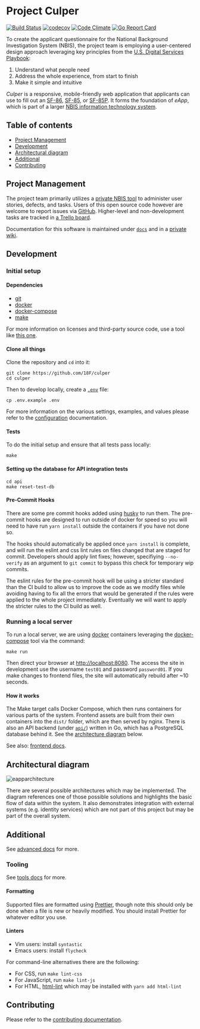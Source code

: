 # Project Culper

[![Build Status][badge_ci_18f]][2] [![codecov][badge_cov_18f]][24] [![Code Climate][badge_cc_18f]][3] [![Go Report Card][badge_goreportcard_18f]][22]

To create the applicant questionnaire for the National Background Investigation System (NBIS), the project team is employing a user-centered design approach leveraging key principles from the [U.S. Digital Services Playbook][8]:

1. Understand what people need
1. Address the whole experience, from start to finish
1. Make it simple and intuitive

_Culper_ is a responsive, mobile-friendly web application that applicants can use to fill out an [SF-86][26], [SF-85][27], or [SF-85P][28]. It forms the foundation of _eApp_, which is part of a larger [NBIS information technology system][25].


## Table of contents

- [Project Management](#project-management)
- [Development](#development)
- [Architectural diagram](#architectural-diagram)
- [Additional](#additional)
- [Contributing](#contributing)

## Project Management

The project team primarily utilizes a [private NBIS tool](https://docs.google.com/document/d/1X-4M4-hLOziK6CyXoe8GhdfSjzzY5EYQLXcLmXpNqds) to administer user stories, defects, and tasks. Users of this open source code however are welcome to report issues via [GitHub](https://github.com/18F/culper/issues). Higher-level and non-development tasks are tracked in [a Trello board](https://trello.com/b/xexcFZ81/eapp-internal).

Documentation for this software is maintained under [`docs`](./docs) and in a [private wiki](https://docs.google.com/document/d/1pgFmYxVQIbfOi68CUypXWdrPAU7kPivKeLCSW0qgHso).

## Development

### Initial setup

#### Dependencies

- [git](https://git-scm.com)
- [docker][21]
- [docker-compose][20]
- [make](https://www.gnu.org/software/make/)

For more information on licenses and third-party source code, use a tool like [this one](https://github.com/bmallred/licenses).

#### Clone all things

Clone the repository and `cd` into it:

```shell
git clone https://github.com/18F/culper
cd culper
```

Then to develop locally, create a [`.env`](.env.example) file:

```shell
cp .env.example .env
```

For more information on the various settings, examples, and values please refer to the [configuration](docs/CONFIGURATION.md) documentation.

#### Tests

To do the initial setup and ensure that all tests pass locally:

```shell
make
```

#### Setting up the database for API integration tests

```shell
cd api
make reset-test-db
```

#### Pre-Commit Hooks

There are some pre commit hooks added using [husky](https://github.com/typicode/husky) to run them. The pre-commit hooks are designed to run outside of docker for speed so you will need to have run `yarn install` outside the containers if you have not done so.

The hooks should automatically be applied once `yarn install` is complete, and will run the eslint and css lint rules on files changed that are staged for commit. Developers should apply lint fixes; however, specifiying `--no-verify` as an argument to `git commit` to bypass this check for temporary wip commits.

The eslint rules for the pre-commit hook will be using a stricter standard than the CI build to allow us to improve the code as we modify files while avoiding having to fix all the errors that would be generated if the rules were applied to the whole project immediately. Eventually we will want to apply the stricter rules to the CI build as well.

### Running a local server

To run a local server, we are using [docker][21] containers leveraging the [docker-compose][20] tool via the command:

```shell
make run
```

Then direct your browser at [http://localhost:8080](http://localhost:8080). The access the site in development use the username `test01` and password `password01`. If you make changes to frontend files, the site will automatically rebuild after ~10 seconds.

#### How it works

The Make target calls Docker Compose, which then runs containers for various parts of the system. Frontend assets are built from their own containers into the `dist/` folder, which are then served by nginx. There is also an API backend (under [`api/`](api)) written in Go, which has a PostgreSQL database behind it. See the [architecture diagram](#architectural-diagram) below.

See also: [frontend docs](docs/frontend.md).

## Architectural diagram

![eapparchitecture](https://user-images.githubusercontent.com/12962390/37600234-1ecdb4ba-2b5d-11e8-99b3-a07f46aef611.png)

There are several possible architectures which may be implemented. The diagram references one of those possible solutions and highlights the basic flow of data within the system. It also demonstrates integration with external systems (e.g. identity services) which are not part of this project but may be part of the overall system.

## Additional

See [advanced docs](docs/advanced.md) for more.

### Tooling

See [tools docs](docs/dev-tools.md) for more.

#### Formatting

Supported files are formatted using [Prettier](https://prettier.io/), though note this should only be done when a file is new or heavily modified. You should install Prettier for whatever editor you use.

#### Linters

- Vim users: install `syntastic`
- Emacs users: install `flycheck`

For command-line alternatives there are the following:

- For CSS, run `make lint-css`
- For JavaScript, run `make lint-js`
- For HTML, [html-lint][15] which may be installed with `yarn add html-lint`

## Contributing

Please refer to the [contributing documentation][18].

[badge_chat]: https://img.shields.io/badge/chat-slack-green.svg
[badge_ci_18f]: https://circleci.com/gh/18F/culper.svg?style=shield
[badge_cc_18f]: https://codeclimate.com/github/18F/e-QIP-prototype/badges/gpa.svg
[badge_cov_18f]: https://codecov.io/gh/18F/e-QIP-prototype/branch/master/graph/badge.svg
[badge_goreportcard_18f]: https://goreportcard.com/badge/github.com/18F/e-QIP-prototype
[1]: https://gsa-tts.slack.com/messages/acq-e-qip-vendor
[2]: https://circleci.com/gh/18F/e-QIP-prototype
[3]: https://codeclimate.com/github/18F/e-QIP-prototype
[4]: https://continua11y.18f.gov/18F/e-QIP-prototype
[5]: https://circleci.com/gh/18F/e-QIP-prototype
[6]: https://codeclimate.com/github/18F/e-QIP-prototype
[7]: https://continua11y.18f.gov/truetandem/e-QIP-prototype
[8]: https://playbook.cio.gov/#plays_index_anchor
[9]: https://help.github.com/articles/tracking-the-progress-of-your-work-with-projects
[14]: http://jshint.com
[15]: https://github.com/curtisj44/HTML-Lint
[16]: https://www.npmjs.com
[18]: CONTRIBUTING.md
[19]: https://yarnpkg.com
[20]: https://docs.docker.com/compose
[21]: https://docker.com
[22]: https://goreportcard.com/report/github.com/18F/e-QIP-prototype
[23]: https://goreportcard.com/report/github.com/18F/e-QIP-prototype
[24]: https://codecov.io/gh/18F/e-QIP-prototype
[25]: https://disa.mil/NewsandEvents/2018/security_clearance_investigations
[26]: https://www.gsa.gov/forms-library/questionnaire-national-security-positions
[27]: https://www.gsa.gov/forms-library/questionnaire-non-sensitive-positions
[28]: https://www.gsa.gov/forms-library/questionnaire-public-trust-positions
